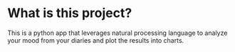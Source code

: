 # What is this project?

This is a python app that leverages natural processing language to analyze your mood from your diaries and plot the results into charts.